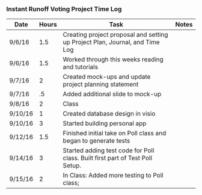 ### Instant Runoff Voting Project Time Log

| Date | Hours | Task | Notes |
|------|------|-------|-------|
| 9/6/16 | 1.5 | Creating project proposal and setting up Project Plan, Journal, and Time Log | |
| 9/6/16 | 1.5 | Worked through this weeks reading and tutorials | |
| 9/7/16 | 2 | Created mock-ups and update project planning statement | |
| 9/7/16 | .5 | Added additional slide to mock-up | |
| 9/8/16 | 2 | Class | |
| 9/10/16 | 1 | Created database design in visio | |
| 9/10/16 | 3 | Started building personal app | |
| 9/12/16 | 1.5 | Finished initial take on Poll class and began to generate tests | |
| 9/14/16 | 3 | Started adding test code for Poll class. Built first part of Test Poll Setup. |
| 9/15/16 | 2 | In Class: Added more testing to Poll class; | |
